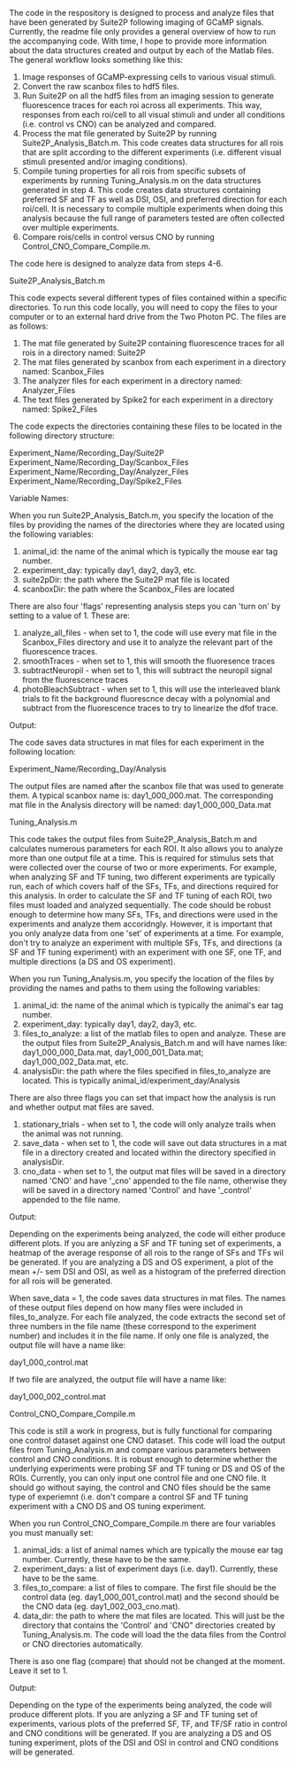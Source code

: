 The code in the respository is designed to process and analyze files that have been generated by Suite2P following imaging of GCaMP signals. Currently, the readme file only provides a general overview of how to run the accompanying code. With time, I hope to provide more information about the data structures created and output by each of the Matlab files. The general workflow looks something like this:

1) Image responses of GCaMP-expressing cells to various visual stimuli.
2) Convert the raw scanbox files to hdf5 files.
3) Run Suite2P on all the hdf5 files from an imaging session to generate fluorescence traces for each roi across all experiments. This way, responses from each roi/cell to all visual stimuli and under all conditions (i.e. control vs CNO) can be analyzed and compared.
4) Process the mat file generated by Suite2P by running Suite2P_Analysis_Batch.m. This code creates data structures for all rois that are split according to the different experiments (i.e. different visual stimuli presented and/or imaging conditions).
5) Compile tuning properties for all rois from specific subsets of experiments by running Tuning_Analysis.m on the data structures generated in step 4. This code creates data structures containing preferred SF and TF as well as DSI, OSI, and preferred direction for each roi/cell. It is necessary to compile multiple experiments when doing this analysis because the full range of parameters tested are often collected over multiple experiments.
6) Compare rois/cells in control versus CNO by running Control_CNO_Compare_Compile.m.

The code here is designed to analyze data from steps 4-6.

Suite2P_Analysis_Batch.m

This code expects several different types of files contained within a specific directories. To run this code locally, you will need to copy the files to your computer or to an external hard drive from the Two Photon PC. The files are as follows:
 1) The mat file generated by Suite2P containing fluorescence traces for all rois in a directory named: Suite2P
 2) The mat files generated by scanbox from each experiment in a directory named: Scanbox_Files
 3) The analyzer files for each experiment in a directory named: Analyzer_Files
 4) The text files generated by Spike2 for each experiment in a directory named: Spike2_Files

The code expects the directories containing these files to be located in the following directory structure:

Experiment_Name/Recording_Day/Suite2P
Experiment_Name/Recording_Day/Scanbox_Files
Experiment_Name/Recording_Day/Analyzer_Files
Experiment_Name/Recording_Day/Spike2_Files

Variable Names:

When you run Suite2P_Analysis_Batch.m, you specify the location of the files by providing the names of the directories where they are located using the following variables:
1) animal_id: the name of the animal which is typically the mouse ear tag number.
2) experiment_day: typically day1, day2, day3, etc.
3) suite2pDir: the path where the Suite2P mat file is located
4) scanboxDir: the path where the Scanbox_Files are located

There are also four 'flags' representing analysis steps you can 'turn on' by setting to a value of 1. These are:
1) analyze_all_files - when set to 1, the code will use every mat file in the Scanbox_Files directory and use it to analyze the relevant part of the fluorescence traces.
2) smoothTraces - when set to 1, this will smooth the fluoresence traces
3) subtractNeuropil - when set to 1, this will subtract the neuropil signal from the fluorescence traces
4) photoBleachSubtract - when set to 1, this will use the interleaved blank trials to fit the background fluorescnce decay with a polynomial and subtract from the fluorescence traces to try to linearize the dfof trace.

Output:

The code saves data structures in mat files for each experiment in the following location:

Experiment_Name/Recording_Day/Analysis

The output files are named after the scanbox file that was used to generate them. A typical scanbox name is: day1_000_000.mat. The corresponding mat file in the Analysis directory will be named: day1_000_000_Data.mat

Tuning_Analysis.m

This code takes the output files from Suite2P_Analysis_Batch.m and calculates numerous parameters for each ROI. It also allows you to analyze more than one output file at a time. This is required for stimulus sets that were collected over the course of two or more experiments. For example, when analyzing SF and TF tuning, two different experiments are typically run, each of which covers half of the SFs, TFs, and directions required for this analysis. In order to calculate the SF and TF tuning of each ROI, two files must loaded and analyzed sequentially. The code should be robust enough to determine how many SFs, TFs, and directions were used in the experiments and analyze them accoridngly. However, it is important that you only analyze data from one 'set' of experiments at a time. For example, don't try to analyze an experiment with multiple SFs, TFs, and directions (a SF and TF tuning experiment) with an experiment with one SF, one TF, and multiple directions (a DS and OS experiment).

When you run Tuning_Analysis.m, you specify the location of the files by providing the names and paths to them using the following variables:
1) animal_id: the name of the animal which is typically the animal's ear tag number.
2) experiment_day: typically day1, day2, day3, etc.
3) files_to_analyze: a list of the matlab files to open and analyze. These are the output files from Suite2P_Analysis_Batch.m and will have names like: day1_000_000_Data.mat, day1_000_001_Data.mat; day1_000_002_Data.mat, etc.
4) analysisDir: the path where the files specified in files_to_analyze are located. This is typically animal_id/experiment_day/Analysis

There are also three flags you can set that impact how the analysis is run and whether output mat files are saved.
1) stationary_trials - when set to 1, the code will only analyze trails when the animal was not running.
2) save_data - when set to 1, the code will save out data structures in a mat file in a directory created and located within the directory specified in analysisDir.
3) cno_data - when set to 1, the output mat files will be saved in a directory named 'CNO' and have '_cno' appended to the file name, otherwise they will be saved in a directory named 'Control' and have '_control' appended to the file name.

Output:

Depending on the experiments being analyzed, the code will either produce different plots. If you are anlyzing a SF and TF tuning set of experiments, a heatmap of the average response of all rois to the range of SFs and TFs wil be generated. If you are analyzing a DS and OS experiment, a plot of the mean +/- sem DSI and OSI, as well as a histogram of the preferred direction for all rois will be generated.

When save_data = 1, the code saves data structures in mat files. The names of these output files depend on how many files were included in files_to_analyze. For each file analyzed, the code extracts the second set of three numbers in the file name (these correspond to the experiment number) and includes it in the file name. If only one file is analyzed, the output file will have a name like:

day1_000_control.mat

If two file are analyzed, the output file will have a name like:

day1_000_002_control.mat

Control_CNO_Compare_Compile.m

This code is still a work in progress, but is fully functional for comparing one control dataset against one CNO dataset. This code will load the output files from Tuning_Analysis.m and compare various parameters between control and CNO conditions. It is robust enough to determine whether the underlying experiments were probing SF and TF tuning or DS and OS of the ROIs. Currently, you can only input one control file and one CNO file. It should go without saying, the control and CNO files should be the same type of experiemnt (i.e. don't compare a control SF and TF tuning experiment with a CNO DS and OS tuning experiment.

When you run Control_CNO_Compare_Compile.m there are four variables you must manually set:
1) animal_ids: a list of animal names which are typically the mouse ear tag number. Currently, these have to be the same.
2) experiment_days: a list of experiment days (i.e. day1). Currently, these have to be the same.
3) files_to_compare: a list of files to compare. The first file should be the control data (eg. day1_000_001_control.mat) and the second should be the CNO data (eg. day1_002_003_cno.mat).
4) data_dir: the path to where the mat files are located. This will just be the directory that contains the 'Control' and 'CNO" directories created by Tuning_Analysis.m. The code will load the the data files from the Control or CNO directories automatically.

There is aso one flag (compare) that should not be changed at the moment. Leave it set to 1.

Output:

Depending on the type of the experiments being analyzed, the code will produce different plots. If you are anlyzing a SF and TF tuning set of experiments, various plots of the preferred SF, TF, and TF/SF ratio in control and CNO conditions will be generated. If you are analyzing a DS and OS tuning experiment, plots of the DSI and OSI in control and CNO conditions will be generated.
